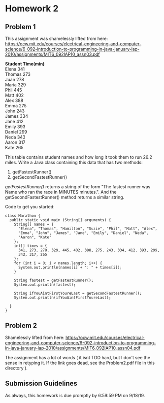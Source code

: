 # Homework 2

## Problem 1
This assignment was shamelessly lifted from here:
https://ocw.mit.edu/courses/electrical-engineering-and-computer-science/6-092-introduction-to-programming-in-java-january-iap-2010/assignments/MIT6_092IAP10_assn03.pdf

__Student Time(min)__  
Elena  341  
Thomas 273  
Juan   278  
Maria  329  
Phil   445  
Matt   402  
Alex   388  
Emma   275  
John   243  
James  334  
Jane   412  
Emily  393  
Daniel 299  
Neda   343  
Aaron  317  
Kate   265   

This table contains student names and how long it took them to run 26.2 miles. Write a Java class containing this data that has two methods:

1. getFastestRunner()
2. getSecondFastestRunner()

*getFastestRunner()* returns a string of the form "The fastest runner was Name who ran the race in MINUTES minutes.". And the getSecondFastestRunner() method returns a similar string.

Code to get you started:

```
class Marathon {
  public static void main (String[] arguments) {
    String[] names = {
      "Elena", "Thomas", "Hamilton", "Suzie", "Phil", "Matt", "Alex",
      "Emma", "John", "James", "Jane", "Emily", "Daniel", "Neda",
      "Aaron", "Kate"
    };
    int[] times = {
      341, 273, 278, 329, 445, 402, 388, 275, 243, 334, 412, 393, 299,
      343, 317, 265
    };
    for (int i = 0; i < names.length; i++) {
      System.out.println(names[i] + ": " + times[i]);
    }
    
    String fastest = getFastestRunner();
    System.out.println(fastest);
    
    String ifYouAintFirstYoureLast = getSecondFastestRunner();
    System.out.println(ifYouAintFirstYoureLast);
    
  }
}
```

## Problem 2

Shamelessly lifted from here: https://ocw.mit.edu/courses/electrical-engineering-and-computer-science/6-092-introduction-to-programming-in-java-january-iap-2010/assignments/MIT6_092IAP10_assn04.pdf

The assignment has a lot of words ( it isnt TOO hard, but I don't see the sense in retyping it. If the link goes dead, see the Problem2.pdf file in this directory ).

## Submission Guidelines
As always, this homework is due promptly by 6:59:59 PM on 9/18/19.
